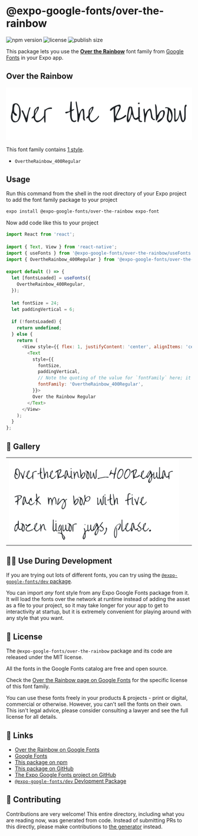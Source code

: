 # @expo-google-fonts/over-the-rainbow

![npm version](https://flat.badgen.net/npm/v/@expo-google-fonts/over-the-rainbow)
![license](https://flat.badgen.net/github/license/expo/google-fonts)
![publish size](https://flat.badgen.net/packagephobia/install/@expo-google-fonts/over-the-rainbow)

This package lets you use the [**Over the Rainbow**](https://fonts.google.com/specimen/Over+the+Rainbow) font family from [Google Fonts](https://fonts.google.com/) in your Expo app.

## Over the Rainbow

![Over the Rainbow](./font-family.png)

This font family contains [1 style](#-gallery).

- `OvertheRainbow_400Regular`

## Usage

Run this command from the shell in the root directory of your Expo project to add the font family package to your project
```sh
expo install @expo-google-fonts/over-the-rainbow expo-font
```

Now add code like this to your project
```js
import React from 'react';

import { Text, View } from 'react-native';
import { useFonts } from '@expo-google-fonts/over-the-rainbow/useFonts';
import { OvertheRainbow_400Regular } from '@expo-google-fonts/over-the-rainbow/400Regular';

export default () => {
  let [fontsLoaded] = useFonts({
    OvertheRainbow_400Regular,
  });

  let fontSize = 24;
  let paddingVertical = 6;

  if (!fontsLoaded) {
    return undefined;
  } else {
    return (
      <View style={{ flex: 1, justifyContent: 'center', alignItems: 'center' }}>
        <Text
          style={{
            fontSize,
            paddingVertical,
            // Note the quoting of the value for `fontFamily` here; it expects a string!
            fontFamily: 'OvertheRainbow_400Regular',
          }}>
          Over the Rainbow Regular
        </Text>
      </View>
    );
  }
};

```

## 🔡 Gallery


||||
|-|-|-|
|![OvertheRainbow_400Regular](.//400Regular/OvertheRainbow_400Regular.ttf.png)||||


## 👩‍💻 Use During Development

If you are trying out lots of different fonts, you can try using the [`@expo-google-fonts/dev` package](https://github.com/expo/google-fonts/tree/master/font-packages/dev#readme).

You can import *any* font style from any Expo Google Fonts package from it. It will load the fonts
over the network at runtime instead of adding the asset as a file to your project, so it may take longer
for your app to get to interactivity at startup, but it is extremely convenient
for playing around with any style that you want.

## 📖 License

The `@expo-google-fonts/over-the-rainbow` package and its code are released under the MIT license.

All the fonts in the Google Fonts catalog are free and open source.

Check the [Over the Rainbow page on Google Fonts](https://fonts.google.com/specimen/Over+the+Rainbow) for the specific license of this font family.

You can use these fonts freely in your products & projects - print or digital, commercial or otherwise. However, you can't sell the fonts on their own. This isn't legal advice, please consider consulting a lawyer and see the full license for all details.

## 🔗 Links

- [Over the Rainbow on Google Fonts](https://fonts.google.com/specimen/Over+the+Rainbow)
- [Google Fonts](https://fonts.google.com/)
- [This package on npm](https://www.npmjs.com/package/@expo-google-fonts/over-the-rainbow)
- [This package on GitHub](https://github.com/expo/google-fonts/tree/master/font-packages/over-the-rainbow)
- [The Expo Google Fonts project on GitHub](https://github.com/expo/google-fonts)
- [`@expo-google-fonts/dev` Devlopment Package](https://github.com/expo/google-fonts/tree/master/font-packages/dev)

## 🤝 Contributing

Contributions are very welcome! This entire directory, including what you are reading now, was generated from code. Instead of submitting PRs to this directly, please make contributions to [the generator](https://github.com/expo/google-fonts/tree/master/packages/generator) instead.
